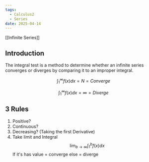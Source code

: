 ```yaml
---
tags:
  - Calculus2
  - Series
date: 2025-04-14
---
```

[[Infinite Series]]
## Introduction 
The integral test is a method to determine whether an infinite series converges or diverges by comparing it to an improper integral. 

$$\int_1^\infty f(x)dx = N = Converge$$

$$\int_1^\infty f(x)dx = \infty = Diverge$$
## 3 Rules
1. Positive?
2. Continuous?
3. Decreasing? (Taking the first Derivative)
4. Take limit and Integral
$$\lim_{b\to\infty}\int_1^bf(x)dx$$
If it's has value = converge
else = diverge